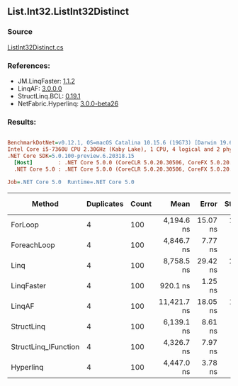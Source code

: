 ﻿## List.Int32.ListInt32Distinct

### Source
[ListInt32Distinct.cs](../LinqBenchmarks/List/Int32/ListInt32Distinct.cs)

### References:
- JM.LinqFaster: [1.1.2](https://www.nuget.org/packages/JM.LinqFaster/1.1.2)
- LinqAF: [3.0.0.0](https://www.nuget.org/packages/LinqAF/3.0.0.0)
- StructLinq.BCL: [0.19.1](https://www.nuget.org/packages/StructLinq.BCL/0.19.1)
- NetFabric.Hyperlinq: [3.0.0-beta26](https://www.nuget.org/packages/NetFabric.Hyperlinq/3.0.0-beta26)

### Results:
``` ini

BenchmarkDotNet=v0.12.1, OS=macOS Catalina 10.15.6 (19G73) [Darwin 19.6.0]
Intel Core i5-7360U CPU 2.30GHz (Kaby Lake), 1 CPU, 4 logical and 2 physical cores
.NET Core SDK=5.0.100-preview.6.20318.15
  [Host]        : .NET Core 5.0.0 (CoreCLR 5.0.20.30506, CoreFX 5.0.20.30506), X64 RyuJIT
  .NET Core 5.0 : .NET Core 5.0.0 (CoreCLR 5.0.20.30506, CoreFX 5.0.20.30506), X64 RyuJIT

Job=.NET Core 5.0  Runtime=.NET Core 5.0  

```
|               Method | Duplicates | Count |        Mean |    Error |   StdDev | Ratio |  Gen 0 | Gen 1 | Gen 2 | Allocated |
|--------------------- |----------- |------ |------------:|---------:|---------:|------:|-------:|------:|------:|----------:|
|              ForLoop |          4 |   100 |  4,194.6 ns | 15.07 ns | 13.36 ns |  1.00 | 2.8687 |     - |     - |    6008 B |
|          ForeachLoop |          4 |   100 |  4,846.7 ns |  7.77 ns |  6.49 ns |  1.16 | 2.8687 |     - |     - |    6008 B |
|                 Linq |          4 |   100 |  8,758.5 ns | 29.42 ns | 24.56 ns |  2.09 | 2.0599 |     - |     - |    4320 B |
|           LinqFaster |          4 |   100 |    920.1 ns |  1.25 ns |  1.17 ns |  0.22 |      - |     - |     - |         - |
|               LinqAF |          4 |   100 | 11,421.7 ns | 18.05 ns | 16.01 ns |  2.72 | 5.9204 |     - |     - |   12400 B |
|           StructLinq |          4 |   100 |  6,139.1 ns |  8.61 ns |  6.72 ns |  1.46 |      - |     - |     - |         - |
| StructLinq_IFunction |          4 |   100 |  4,326.7 ns |  7.97 ns |  7.07 ns |  1.03 |      - |     - |     - |         - |
|            Hyperlinq |          4 |   100 |  4,447.0 ns |  3.78 ns |  3.16 ns |  1.06 |      - |     - |     - |         - |
